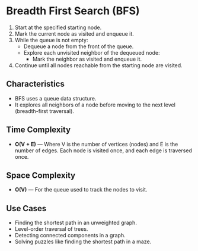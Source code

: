 # Breadth First Search (BFS)

1. Start at the specified starting node.
2. Mark the current node as visited and enqueue it.
3. While the queue is not empty:
   - Dequeue a node from the front of the queue.
   - Explore each unvisited neighbor of the dequeued node:
     - Mark the neighbor as visited and enqueue it.
4. Continue until all nodes reachable from the starting node are visited.

## Characteristics
- BFS uses a queue data structure.
- It explores all neighbors of a node before moving to the next level (breadth-first traversal).

## Time Complexity
- **O(V + E)** — Where V is the number of vertices (nodes) and E is the number of edges. Each node is visited once, and each edge is traversed once.

## Space Complexity
- **O(V)** — For the queue used to track the nodes to visit.

## Use Cases
- Finding the shortest path in an unweighted graph.
- Level-order traversal of trees.
- Detecting connected components in a graph.
- Solving puzzles like finding the shortest path in a maze.

